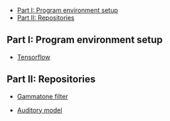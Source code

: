 <!-- TOC -->
  - [Part I: Program environment setup](#part-i-program-environment-setup)
  - [Part II: Repositories](#part-ii-repositories)
<!-- /TOC -->

## Part I: Program environment setup
  - [Tensorflow](tools_settings/tensorflow_env_setup.md)

## Part II: Repositories

  - [Gammatone filter](repositories/Gammatone-filter/README.md)

  - [Auditory model](repositories/Auditory-model/README.md)
